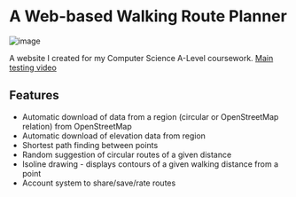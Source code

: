 # A Web-based Walking Route Planner
![image](https://github.com/garamlee500/RoutePlanner/assets/64779344/84c9d9ba-c87c-4348-8830-6876cd34fc8a)

A website I created for my Computer Science A-Level coursework.
[Main testing video](https://www.youtube.com/watch?v=w0AshohO3SA)

## Features
- Automatic download of data from a region (circular or OpenStreetMap relation) from OpenStreetMap
- Automatic download of elevation data from region
- Shortest path finding between points
- Random suggestion of circular routes of a given distance
- Isoline drawing - displays contours of a given walking distance from a point
- Account system to share/save/rate routes


